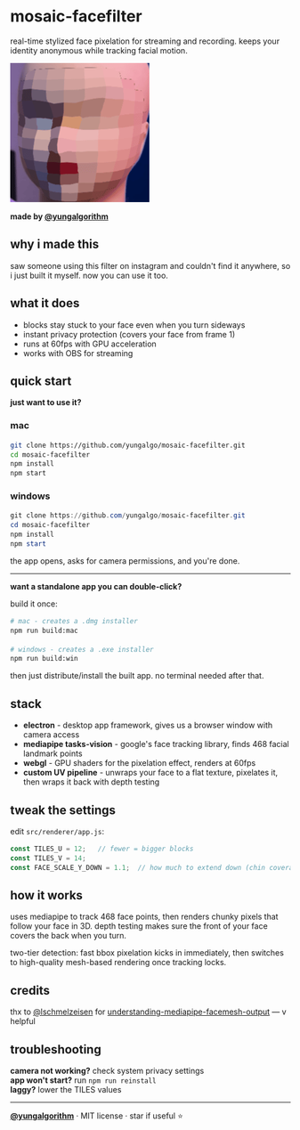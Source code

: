 # mosaic-facefilter

real-time stylized face pixelation for streaming and recording. keeps your identity anonymous while tracking facial motion.

![demo](assets/demo.png)

**made by [@yungalgorithm](https://github.com/yungalgo)**

## why i made this

saw someone using this filter on instagram and couldn't find it anywhere, so i just built it myself. now you can use it too.

## what it does

- blocks stay stuck to your face even when you turn sideways
- instant privacy protection (covers your face from frame 1)
- runs at 60fps with GPU acceleration
- works with OBS for streaming

## quick start

**just want to use it?**

### mac

```bash
git clone https://github.com/yungalgo/mosaic-facefilter.git
cd mosaic-facefilter
npm install
npm start
```

### windows

```powershell
git clone https://github.com/yungalgo/mosaic-facefilter.git
cd mosaic-facefilter
npm install
npm start
```

the app opens, asks for camera permissions, and you're done.

---

**want a standalone app you can double-click?**

build it once:

```bash
# mac - creates a .dmg installer
npm run build:mac

# windows - creates a .exe installer
npm run build:win
```

then just distribute/install the built app. no terminal needed after that.

## stack

- **electron** - desktop app framework, gives us a browser window with camera access
- **mediapipe tasks-vision** - google's face tracking library, finds 468 facial landmark points
- **webgl** - GPU shaders for the pixelation effect, renders at 60fps
- **custom UV pipeline** - unwraps your face to a flat texture, pixelates it, then wraps it back with depth testing

## tweak the settings

edit `src/renderer/app.js`:

```javascript
const TILES_U = 12;   // fewer = bigger blocks
const TILES_V = 14;
const FACE_SCALE_Y_DOWN = 1.1;  // how much to extend down (chin coverage)
```

## how it works

uses mediapipe to track 468 face points, then renders chunky pixels that follow your face in 3D. depth testing makes sure the front of your face covers the back when you turn.

two-tier detection: fast bbox pixelation kicks in immediately, then switches to high-quality mesh-based rendering once tracking locks.

## credits

thx to [@lschmelzeisen](https://github.com/lschmelzeisen) for [understanding-mediapipe-facemesh-output](https://github.com/lschmelzeisen/understanding-mediapipe-facemesh-output) — v helpful

## troubleshooting

**camera not working?** check system privacy settings  
**app won't start?** run `npm run reinstall`  
**laggy?** lower the TILES values

---

**[@yungalgorithm](https://github.com/yungalgo)** · MIT license · star if useful ⭐
